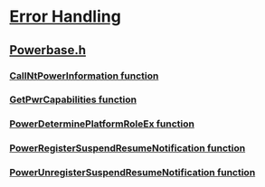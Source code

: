 # [Error Handling](../_debug/index.md)
## [Powerbase.h](index.md)
### [CallNtPowerInformation function](../powerbase/nf-powerbase-callntpowerinformation.md)
### [GetPwrCapabilities function](../powerbase/nf-powerbase-getpwrcapabilities.md)
### [PowerDeterminePlatformRoleEx function](../powerbase/nf-powerbase-powerdetermineplatformroleex.md)
### [PowerRegisterSuspendResumeNotification function](../powerbase/nf-powerbase-powerregistersuspendresumenotification.md)
### [PowerUnregisterSuspendResumeNotification function](../powerbase/nf-powerbase-powerunregistersuspendresumenotification.md)
